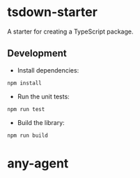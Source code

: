 # tsdown-starter

A starter for creating a TypeScript package.

## Development

- Install dependencies:

```bash
npm install
```

- Run the unit tests:

```bash
npm run test
```

- Build the library:

```bash
npm run build
```
# any-agent
